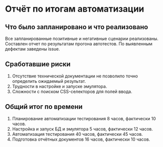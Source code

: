# Отчёт по итогам автоматизации

## Что было запланировано и что реализовано
Все запланированные позитивные и негативные сценарии реализованы. Составлен отчет по результатам прогона автотестов. По выявленным дефектам заведены issue.

## Сработавшие риски
1. Отсутствие технической документации не позволило точно определить ожидаемый результат.
2. Трудности в настройке и запуске эмулятора.
3. Сложности с поиском CSS-селекторов для полей ввода.

## Общий итог по времени
1. Планирование автоматизации тестирования 8 часов, фактически 10 часов.
2. Настройка и запуск БД и эмулятора 5 часов, фактически 12 часов.
3. Автоматизация тестирования 40 часов, фактически 45 часов. 
4. Подготовка отчётных документов 16 часов, фактически 10 часов.